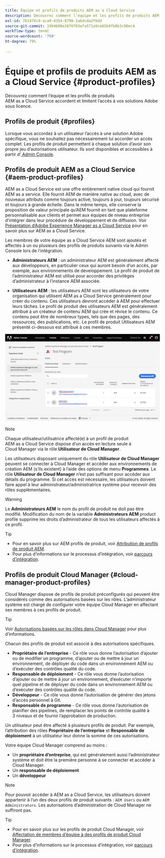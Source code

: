 ```yaml
---
title: Équipe et profils de produits AEM as a Cloud Service
description: Découvrez comment l’équipe et les profils de produits AEM as a Cloud Service accordent et limitent l’accès à vos solutions Adobe sous licence.
exl-id: 7b1474c9-aca0-4354-8798-1abdcda2f6dd
source-git-commit: 1994b90e3876f03efa571a9ce65b9fb8b3c90ec4
workflow-type: tm+mt
source-wordcount: '759'
ht-degree: 79%

---
```


# Équipe et profils de produits AEM as a Cloud Service {#product-profiles}

Découvrez comment l’équipe et les profils de produits AEM as a Cloud Service accordent et limitent l’accès à vos solutions Adobe sous licence.

## Profils de produit {#profiles}

Lorsque vous accordez à un utilisateur l’accès à une solution Adobe spécifique, vous ne souhaitez pas nécessairement lui accorder un accès complet. Les profils de produit permettent à chaque solution d’avoir son propre jeu d’autorisations utilisateur. Ils sont disponibles et accessibles à partir d’[ Admin Console](/help/journey-onboarding/admin-console.md).

## Profils de produit AEM as a Cloud Service {#aem-product-profiles}

AEM as a Cloud Service est une offre entièrement native cloud qui fournit AEM as a service. Elle fournit AEM de manière native au cloud, avec de nouveaux attributs comme toujours activé, toujours à jour, toujours sécurisé et toujours à grande échelle. Dans le même temps, elle conserve la proposition de valeur principale qu’AEM fournit en tant que plateforme personnalisable aux clients et permet aux équipes de niveau entreprise d’intégrer dans leur procédure de développement et de diffusion. Voir [Présentation d’Adobe Experience Manager as a Cloud Service](/help/overview/introduction.md) pour en savoir plus sur AEM as a Cloud Service.

Les membres de votre équipe as a Cloud Service AEM sont ajoutés et affectés à un ou plusieurs des profils de produits suivants via le Admin Console lors de l’intégration.

* **Administrateurs AEM** : un administrateur AEM est généralement affecté aux développeurs, en particulier ceux qui auront besoin d’un accès, par exemple, aux environnements de développement. Le profil de produit de l’administrateur AEM est utilisé pour accorder des privilèges d’administrateur à l’instance AEM associée.

* **Utilisateurs AEM** : les utilisateurs AEM sont les utilisateurs de votre organisation qui utilisent AEM as a Cloud Service généralement pour créer du contenu. Ces utilisateurs devront accéder à AEM pour effectuer leurs tâches. Le profil de produit des utilisateurs AEM est généralement attribué à un créateur de contenu AEM qui crée et révise le contenu. Ce contenu peut être de nombreux types, tels que des pages, des ressources, des publications, etc. Le profil de produit Utilisateurs AEM présenté ci-dessous est attribué à ces membres.

![Profils de produits](/help/onboarding/assets/admin-console-profiles.png)

>[!NOTE]
>
>Chaque utilisateur/utilisatrice affecté(e) à un profil de produit AEM as a Cloud Service dispose d’un accès en lecture seule à Cloud Manager via le rôle **Utilisateur de Cloud Manager**.
>
>Les utilisateurs disposant uniquement du rôle **Utilisateur de Cloud Manager** peuvent se connecter à Cloud Manager et accéder aux environnements de création AEM (s’ils existent) à l’aide des options de menu **Programmes**. Le rôle **Utilisateur de Cloud Manager** n’est pas suffisant pour accéder aux détails du programme. Si cet accès est nécessaire, les utilisateurs doivent faire appel à leur administrateur/administratrice système pour recevoir des rôles supplémentaires.

>[!WARNING]
>
>Le **Administrateurs AEM** le nom du profil de produit ne doit pas être modifié. Modification du nom de la variable **Administrateurs AEM** product profile supprime les droits d’administrateur de tous les utilisateurs affectés à ce profil.

>[!TIP]
>
>* Pour en savoir plus sur AEM profils de produit, voir [Attribution de profils de produit AEM](/help/journey-onboarding/assign-profiles-aem.md).
>* Pour plus d’informations sur le processus d’intégration, voir [parcours d’intégration](/help/journey-onboarding/overview.md).

## Profils de produit Cloud Manager {#cloud-manager-product-profiles}

Cloud Manager dispose de profils de produit préconfigurés qui peuvent être considérés comme des autorisations basées sur les rôles. L’administrateur système est chargé de configurer votre équipe Cloud Manager en affectant ses membres à ces profils de produit.

>[!TIP]
>
>Voir [Autorisations basées sur les rôles dans Cloud Manager](/help/onboarding/cloud-manager-introduction.md#role-based-permissions) pour plus d’informations.

Chacun des profils de produit est associé à des autorisations spécifiques.

* **Propriétaire de l’entreprise** - Ce rôle vous donne l’autorisation d’ajouter ou de modifier un programme, d’ajouter ou de mettre à jour un environnement, de déployer du code dans un environnement AEM ou d’exécuter des contrôles qualité du code.
* **Responsable de déploiement** - Ce rôle vous donne l’autorisation d’ajouter ou de mettre à jour un environnement, d’exécuter n’importe quel pipeline et de déployer du code dans un environnement AEM ou d’exécuter des contrôles qualité du code.
* **Développeur** - Ce rôle vous donne l’autorisation de générer des jetons d’accès personnel à Git.
* **Responsable de programme** - Ce rôle vous donne l’autorisation de planifier des pipelines, de remplacer les points de contrôle qualité à 3 niveaux et de fournir l’approbation de production.

Un utilisateur peut être affecté à plusieurs profils de produit. Par exemple, l’attribution des rôles **Propriétaire de l’entreprise** et **Responsable de déploiement** à un utilisateur leur donne la somme de ces autorisations.

Votre équipe Cloud Manager comprend au moins :

* Un **propriétaire d’entreprise**, qui est généralement aussi l’administrateur système et doit être la première personne à se connecter et accéder à Cloud Manager.
* Un **responsable de déploiement**
* Un **développeur**

>[!NOTE]
>
>Pour pouvoir accéder à AEM as a Cloud Service, les utilisateurs doivent appartenir à l’un des deux profils de produit suivants : `AEM Users` ou `AEM Administrators`. Les autorisations d’administration de Cloud Manager ne suffiront pas.

>[!TIP]
>
>* Pour en savoir plus sur les profils de produit Cloud Manager, voir [Affectation de membres d’équipe à des profils de produit Cloud Manager](/help/journey-onboarding/assign-profiles-cloud-manager.md).
>* Pour plus d’informations sur le processus d’intégration, voir [parcours d’intégration](/help/journey-onboarding/overview.md).
